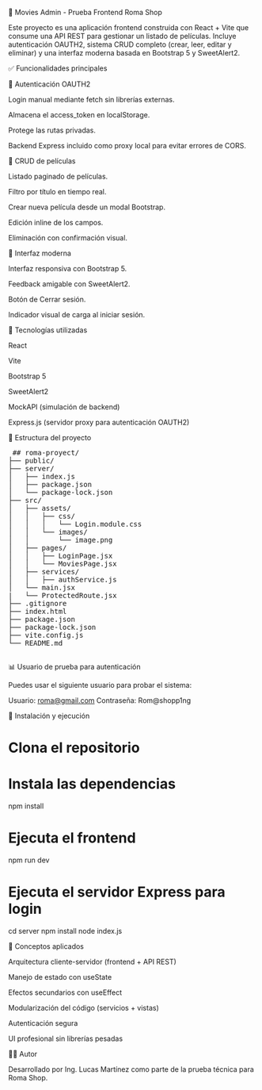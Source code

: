 🎥 Movies Admin - Prueba Frontend Roma Shop

Este proyecto es una aplicación frontend construida con React + Vite que consume una API REST para gestionar un listado de películas. Incluye autenticación OAUTH2, sistema CRUD completo (crear, leer, editar y eliminar) y una interfaz moderna basada en Bootstrap 5 y SweetAlert2.

✅ Funcionalidades principales

🔐 Autenticación OAUTH2

Login manual mediante fetch sin librerías externas.

Almacena el access_token en localStorage.

Protege las rutas privadas.

Backend Express incluido como proxy local para evitar errores de CORS.

🎥 CRUD de películas

Listado paginado de películas.

Filtro por título en tiempo real.

Crear nueva película desde un modal Bootstrap.

Edición inline de los campos.

Eliminación con confirmación visual.

🎨 Interfaz moderna

Interfaz responsiva con Bootstrap 5.

Feedback amigable con SweetAlert2.

Botón de Cerrar sesión.

Indicador visual de carga al iniciar sesión.

🚀 Tecnologías utilizadas

React

Vite

Bootstrap 5

SweetAlert2

MockAPI (simulación de backend)

Express.js (servidor proxy para autenticación OAUTH2)

📂 Estructura del proyecto

<pre> ## roma-proyect/
├── public/
├── server/
│   ├── index.js
│   ├── package.json
│   └── package-lock.json
├── src/
│   ├── assets/
│   │   ├── css/
│   │   │   └── Login.module.css
│   │   └── images/
│   │       └── image.png
│   ├── pages/
│   │   ├── LoginPage.jsx
│   │   └── MoviesPage.jsx
│   ├── services/
│   │   ├── authService.js
│   └── main.jsx
|   └── ProtectedRoute.jsx
├── .gitignore
├── index.html
├── package.json
├── package-lock.json
├── vite.config.js
└── README.md
 </pre>

📊 Usuario de prueba para autenticación

Puedes usar el siguiente usuario para probar el sistema:

Usuario: roma@gmail.com
Contraseña: Rom@shopp1ng

🚪 Instalación y ejecución

# Clona el repositorio

# Instala las dependencias
npm install

# Ejecuta el frontend
npm run dev

# Ejecuta el servidor Express para login
cd server
npm install
node index.js

🧠 Conceptos aplicados

Arquitectura cliente-servidor (frontend + API REST)

Manejo de estado con useState

Efectos secundarios con useEffect

Modularización del código (servicios + vistas)

Autenticación segura

UI profesional sin librerías pesadas

👨‍💻 Autor

Desarrollado por Ing. Lucas Martínez como parte de la prueba técnica para Roma Shop.
